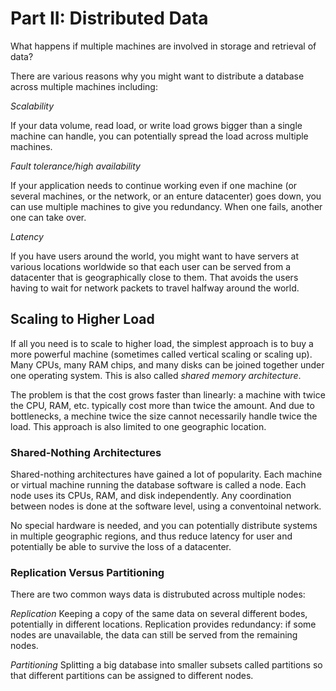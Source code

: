 # Part II: Distributed Data

What happens if multiple machines are involved in storage and retrieval of data?

There are various reasons why you might want to distribute a database across multiple machines including:

*Scalability* 

If your data volume, read load, or write load grows bigger than a single machine can handle, you can potentially spread the load across multiple machines.

*Fault tolerance/high availability*

If your application needs to continue working even if one machine (or several machines, or the network, or an enture datacenter) goes down, you can use multiple machines to give you redundancy. When one fails, another one can take over.

*Latency* 

If you have users around the world, you might want to have servers at various locations worldwide so that each user can be served from a datacenter that is geographically close to them. That avoids the users having to wait for network packets to travel halfway around the world.

## Scaling to Higher Load

If all you need is to scale to higher load, the simplest approach is to buy a more powerful machine (sometimes called vertical scaling or scaling up). Many CPUs, many RAM chips, and many disks can be joined together under one operating system. This is also called *shared memory architecture*.

The problem is that the cost grows faster than linearly: a machine with twice the CPU, RAM, etc. typically cost more than twice the amount. And due to bottlenecks, a mechine twice the size cannot necessarily handle twice the load. This approach is also limited to one geographic location.

### Shared-Nothing Architectures

Shared-nothing architectures have gained a lot of popularity. Each machine or virtual machine running the database software is called a node. Each node uses its CPUs, RAM, and disk independently. Any coordination between nodes is done at the software level, using a conventoinal network.

No special hardware is needed, and you can potentially distribute systems in multiple geographic regions, and thus reduce latency for user and potentially be able to survive the loss of a datacenter.

### Replication Versus Partitioning

There are two common ways data is distrubuted across multiple nodes:

*Replication* 
Keeping a copy of the same data on several different bodes, potentially in different locations.  Replication provides redundancy: if some nodes are unavailable, the data can still be served from the remaining nodes.

*Partitioning*
Splitting a big database into smaller subsets called partitions so that different partitions can be assigned to different nodes. 

